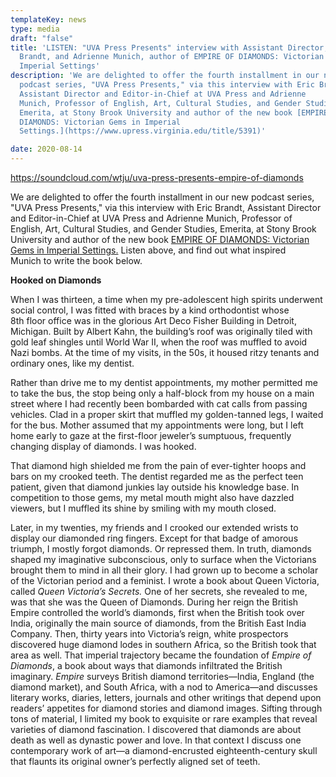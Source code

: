 ```yaml
---
templateKey: news
type: media
draft: "false"
title: 'LISTEN: "UVA Press Presents" interview with Assistant Director, Eric
  Brandt, and Adrienne Munich, author of EMPIRE OF DIAMONDS: Victorian Gems in
  Imperial Settings'
description: 'We are delighted to offer the fourth installment in our new
  podcast series, "UVA Press Presents," via this interview with Eric Brandt,
  Assistant Director and Editor-in-Chief at UVA Press and Adrienne
  Munich, Professor of English, Art, Cultural Studies, and Gender Studies,
  Emerita, at Stony Brook University and author of the new book [EMPIRE OF
  DIAMONDS: Victorian Gems in Imperial
  Settings.](https://www.upress.virginia.edu/title/5391)'

date: 2020-08-14
---
```

https://soundcloud.com/wtju/uva-press-presents-empire-of-diamonds

We are delighted to offer the fourth installment in our new podcast series, "UVA Press Presents," via this interview with Eric Brandt, Assistant Director and Editor-in-Chief at UVA Press and Adrienne Munich, Professor of English, Art, Cultural Studies, and Gender Studies, Emerita, at Stony Brook University and author of the new book [EMPIRE OF DIAMONDS: Victorian Gems in Imperial Settings.](https://www.upress.virginia.edu/title/5391) Listen above, and find out what inspired Munich to write the book below.

**Hooked on Diamonds**

When I was thirteen, a time when my pre-adolescent high spirits underwent social control, I was fitted with braces by a kind orthodontist whose 8th floor office was in the glorious Art Deco Fisher Building in Detroit, Michigan. Built by Albert Kahn, the building’s roof was originally tiled with gold leaf shingles until World War II, when the roof was muffled to avoid Nazi bombs. At the time of my visits, in the 50s, it housed ritzy tenants and ordinary ones, like my dentist.

Rather than drive me to my dentist appointments, my mother permitted me to take the bus, the stop being only a half-block from my house on a main street where I had recently been bombarded with cat calls from passing vehicles. Clad in a proper skirt that muffled my golden-tanned legs, I waited for the bus. Mother assumed that my appointments were long, but I left home early to gaze at the first-floor jeweler’s sumptuous, frequently changing display of diamonds. I was hooked.

That diamond high shielded me from the pain of ever-tighter hoops and bars on my crooked teeth. The dentist regarded me as the perfect teen patient, given that diamond junkies lay outside his knowledge base. In competition to those gems, my metal mouth might also have dazzled viewers, but I muffled its shine by smiling with my mouth closed.

Later, in my twenties, my friends and I crooked our extended wrists to display our diamonded ring fingers. Except for that badge of amorous triumph, I mostly forgot diamonds. Or repressed them. In truth, diamonds shaped my imaginative subconscious, only to surface when the Victorians brought them to mind in all their glory. I had grown up to become a scholar of the Victorian period and a feminist. I wrote a book about Queen Victoria, called *Queen Victoria’s Secrets.* One of her secrets, she revealed to me, was that she was the Queen of Diamonds. During her reign the British Empire controlled the world’s diamonds, first when the British took over India, originally the main source of diamonds, from the British East India Company. Then, thirty years into Victoria’s reign, white prospectors discovered huge diamond lodes in southern Africa, so the British took that area as well. That imperial trajectory became the foundation of *Empire of Diamonds*, a book about ways that diamonds infiltrated the British imaginary. *Empire* surveys British diamond territories—India, England (the diamond market), and South Africa, with a nod to America—and discusses literary works, diaries, letters, journals and other writings that depend upon readers’ appetites for diamond stories and diamond images. Sifting through tons of material, I limited my book to exquisite or rare examples that reveal varieties of diamond fascination. I discovered that diamonds are about death as well as dynastic power and love. In that context I discuss one contemporary work of art—a diamond-encrusted eighteenth-century skull that flaunts its original owner’s perfectly aligned set of teeth.